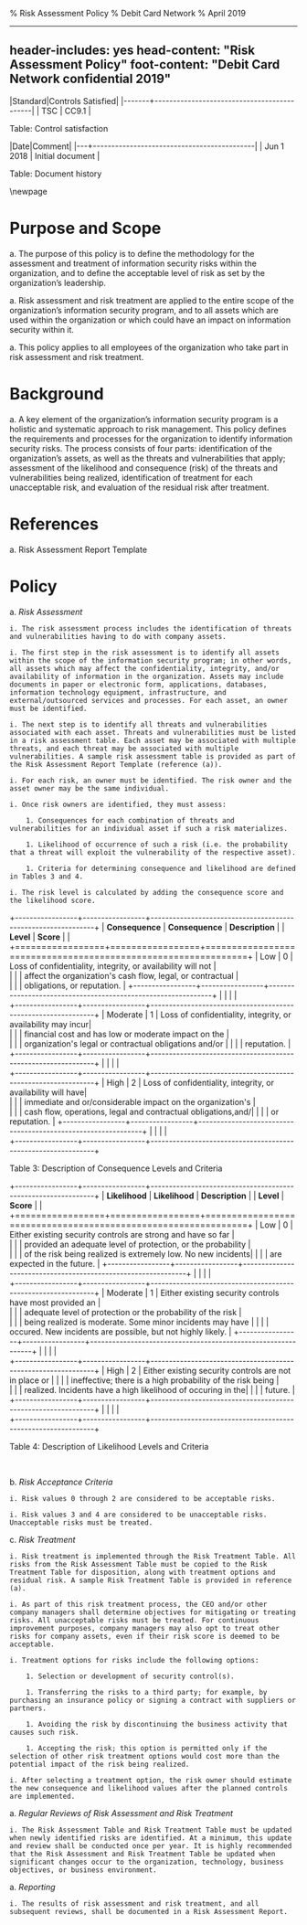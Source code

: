 % Risk Assessment Policy
% Debit Card Network
% April 2019

---
header-includes: yes
head-content: "Risk Assessment Policy"
foot-content: "Debit Card Network confidential 2019"
---

|Standard|Controls Satisfied|
|-------+--------------------------------------------|
| TSC | CC9.1 |

Table: Control satisfaction


|Date|Comment|
|---+--------------------------------------------|
| Jun 1 2018 | Initial document |

Table: Document history


\newpage


# Purpose and Scope

a. The purpose of this policy is to define the methodology for the assessment and treatment of information security risks within the organization, and to define the acceptable level of risk as set by the organization’s leadership.

a. Risk assessment and risk treatment are applied to the entire scope of the organization’s information security program, and to all assets which are used within the organization or which could have an impact on information security within it.

a. This policy applies to all employees of the organization who take part in risk assessment and risk treatment.

# Background

a. A key element of the organization’s information security program is a holistic and systematic approach to risk management. This policy defines the requirements and processes for the organization to identify information security risks. The process consists of four parts: identification of the organization’s assets, as well as the threats and vulnerabilities that apply; assessment of the likelihood and consequence (risk) of the threats and vulnerabilities being realized, identification of treatment for each unacceptable risk, and evaluation of the residual risk after treatment.

# References

a. Risk Assessment Report Template

# Policy

a. *Risk Assessment*

    i. The risk assessment process includes the identification of threats and vulnerabilities having to do with company assets.

    i. The first step in the risk assessment is to identify all assets within the scope of the information security program; in other words, all assets which may affect the confidentiality, integrity, and/or availability of information in the organization. Assets may include documents in paper or electronic form, applications, databases, information technology equipment, infrastructure, and external/outsourced services and processes. For each asset, an owner must be identified.

    i. The next step is to identify all threats and vulnerabilities associated with each asset. Threats and vulnerabilities must be listed in a risk assessment table. Each asset may be associated with multiple threats, and each threat may be associated with multiple vulnerabilities. A sample risk assessment table is provided as part of the Risk Assessment Report Template (reference (a)).

    i. For each risk, an owner must be identified. The risk owner and the asset owner may be the same individual.

    i. Once risk owners are identified, they must assess:

        1. Consequences for each combination of threats and vulnerabilities for an individual asset if such a risk materializes. 

        1. Likelihood of occurrence of such a risk (i.e. the probability that a threat will exploit the vulnerability of the respective asset).

        1. Criteria for determining consequence and likelihood are defined in Tables 3 and 4.
    
    i. The risk level is calculated by adding the consequence score and the likelihood score.

+-----------------+-----------------+--------------------------------------------------------------+
| **Consequence** | **Consequence** | **Description**                                              | 
| **Level**       | **Score**       |                                                              |
+=================+=================+==============================================================+
| Low             | 0               | Loss of confidentiality, integrity, or availability will not |     
|                 |                 | affect the organization's cash flow, legal, or contractual   |                    
|                 |                 | obligations, or reputation.                                  |
+-----------------+-----------------+--------------------------------------------------------------+
|                 |                 |                                                              |  
+-----------------+-----------------+--------------------------------------------------------------+
| Moderate        | 1               | Loss of confidentiality, integrity, or availability may incur|     
|                 |                 | financial cost and has low or moderate impact on the         |                    
|                 |                 | organization's legal or contractual obligations and/or       |
|                 |                 | reputation.                                                  |
+-----------------+-----------------+--------------------------------------------------------------+
|                 |                 |                                                              |  
+-----------------+-----------------+--------------------------------------------------------------+
| High            | 2               | Loss of confidentiality, integrity, or availability will have|     
|                 |                 | immediate and or/considerable impact on the organization's   |                    
|                 |                 | cash flow, operations, legal and contractual obligations,and/|
|                 |                 | or reputation.                                               |
+-----------------+-----------------+--------------------------------------------------------------+
|                 |                 |                                                              |  
+-----------------+-----------------+--------------------------------------------------------------+

Table 3: Description of Consequence Levels and Criteria

+-----------------+-----------------+--------------------------------------------------------------+
| **Likelihood**  | **Likelihood**  | **Description**                                              | 
| **Level**       | **Score**       |                                                              |
+=================+=================+==============================================================+
| Low             | 0               | Either existing security controls are strong and have so far |     
|                 |                 | provided an adequate level of protection, or the probability |                    
|                 |                 | of the risk being realized is extremely low. No new incidents|
|                 |                 | are expected in the future.                                  |
+-----------------+-----------------+--------------------------------------------------------------+
|                 |                 |                                                              |  
+-----------------+-----------------+--------------------------------------------------------------+
| Moderate        | 1               | Either existing security controls have most provided an      |     
|                 |                 | adequate level of protection or the probability of the risk  |                    
|                 |                 | being realized is moderate. Some minor incidents may have    |
|                 |                 | occured. New incidents are possible, but not highly likely.  |
+-----------------+-----------------+--------------------------------------------------------------+
|                 |                 |                                                              |  
+-----------------+-----------------+--------------------------------------------------------------+
| High            | 2               | Either existing security controls are not in place or        |
|                 |                 | ineffective; there is a high probability of the risk being   |                    
|                 |                 | realized. Incidents have a high likelihood of occuring in the|
|                 |                 | future.                                             |
+-----------------+-----------------+--------------------------------------------------------------+
|                 |                 |                                                              |  
+-----------------+-----------------+--------------------------------------------------------------+

Table 4: Description of Likelihood Levels and Criteria

&nbsp;

b. *Risk Acceptance Criteria*

    i. Risk values 0 through 2 are considered to be acceptable risks.

    i. Risk values 3 and 4 are considered to be unacceptable risks. Unacceptable risks must be treated.

c. *Risk Treatment*

    i. Risk treatment is implemented through the Risk Treatment Table. All risks from the Risk Assessment Table must be copied to the Risk Treatment Table for disposition, along with treatment options and residual risk. A sample Risk Treatment Table is provided in reference (a).

    i. As part of this risk treatment process, the CEO and/or other company managers shall determine objectives for mitigating or treating risks. All unacceptable risks must be treated. For continuous improvement purposes, company managers may also opt to treat other risks for company assets, even if their risk score is deemed to be acceptable.

    i. Treatment options for risks include the following options:

        1. Selection or development of security control(s).

        1. Transferring the risks to a third party; for example, by purchasing an insurance policy or signing a contract with suppliers or partners.

        1. Avoiding the risk by discontinuing the business activity that causes such risk.

        1. Accepting the risk; this option is permitted only if the selection of other risk treatment options would cost more than the potential impact of the risk being realized.

    i. After selecting a treatment option, the risk owner should estimate the new consequence and likelihood values after the planned controls are implemented.

a. *Regular Reviews of Risk Assessment and Risk Treatment*

    i. The Risk Assessment Table and Risk Treatment Table must be updated when newly identified risks are identified. At a minimum, this update and review shall be conducted once per year. It is highly recommended that the Risk Assessment and Risk Treatment Table be updated when significant changes occur to the organization, technology, business objectives, or business environment.

a. *Reporting*

    i. The results of risk assessment and risk treatment, and all subsequent reviews, shall be documented in a Risk Assessment Report.



